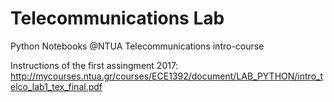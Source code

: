 # Telecommunications Lab
Python Notebooks @NTUA Telecommunications intro-course

Instructions of the first assingment 2017: http://mycourses.ntua.gr/courses/ECE1392/document/LAB_PYTHON/intro_telco_lab1_tex_final.pdf
